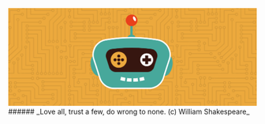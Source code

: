 <img src="./robots.png" alt="alt text" width="800">
###### _Love all, trust a few, do wrong to none. (c) William Shakespeare_
